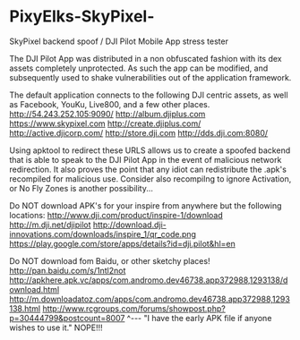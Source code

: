 # PixyElks-SkyPixel-
SkyPixel backend spoof / DJI Pilot Mobile App stress tester

The DJI Pilot App was distributed in a non obfuscated fashion with its dex assets completely unprotected. As such the app can be modified, 
and subsequently used to shake vulnerabilities out of the application framework. 

The default application connects to the following DJI centric assets, as well as Facebook, YouKu, Live800, and a few other places. 
http://54.243.252.105:9090/
http://album.djiplus.com
https://www.skypixel.com
http://create.djiplus.com/
http://active.djicorp.com/
http://store.dji.com
http://dds.dji.com:8080/

Using apktool to redirect these URLS allows us to create a spoofed backend that is able to speak to the DJI Pilot App in the event of
malicious network redirection. It also proves the point that any idiot can redistribute the .apk's recompiled for malicious use. 
Consider also recompilng to ignore Activation, or No Fly Zones is another possibility... 

Do NOT download APK's for your inspire from anywhere but the following locations: 
http://www.dji.com/product/inspire-1/download
http://m.dji.net/djipilot
http://download.dji-innovations.com/downloads/inspire_1/qr_code.png
https://play.google.com/store/apps/details?id=dji.pilot&hl=en

Do NOT download fom Baidu, or other sketchy places!
http://pan.baidu.com/s/1ntl2not
http://apkhere.apk.vc/apps/com.andromo.dev46738.app372988,1293138/download.html
http://m.downloadatoz.com/apps/com.andromo.dev46738.app372988,1293138.html
http://www.rcgroups.com/forums/showpost.php?p=30444799&postcount=8007 
^--- "I have the early APK file if anyone wishes to use it." NOPE!!!

